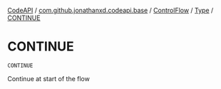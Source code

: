 [CodeAPI](../../../index.md) / [com.github.jonathanxd.codeapi.base](../../index.md) / [ControlFlow](../index.md) / [Type](index.md) / [CONTINUE](.)

# CONTINUE

`CONTINUE`

Continue at start of the flow

